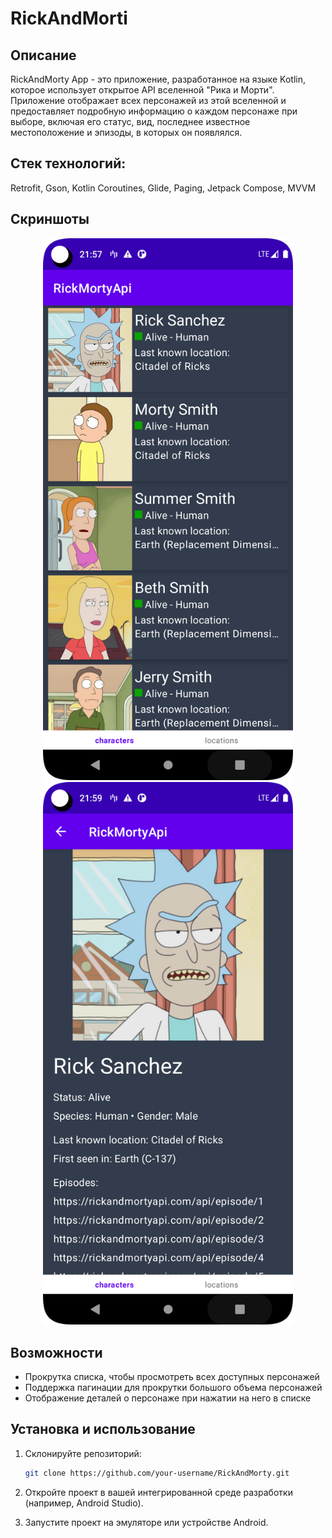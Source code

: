 # RickAndMorti

## Описание

RickAndMorty App - это приложение, разработанное на языке Kotlin, которое использует открытое API вселенной "Рика и Морти". Приложение отображает всех персонажей из этой вселенной и предоставляет подробную информацию о каждом персонаже при выборе, включая его статус, вид, последнее известное местоположение и эпизоды, в которых он появлялся.

## Стек технологий: 

Retrofit, Gson, Kotlin Coroutines, Glide, Paging, Jetpack Compose, MVVM

## Скриншоты

<div align="center">
  <img src="https://github.com/rayViSs/RickAndMorti/blob/main/app/src/main/res/drawable/list_screen.png" alt="characterListScreenshot" width="400">
  <img src="https://github.com/rayViSs/RickAndMorti/blob/main/app/src/main/res/drawable/details_screen.png" alt="characterDetailsScreenshot" width="400">
</div>

## Возможности

- Прокрутка списка, чтобы просмотреть всех доступных персонажей
- Поддержка пагинации для прокрутки большого объема персонажей
- Отображение деталей о персонаже при нажатии на него в списке

## Установка и использование

1. Склонируйте репозиторий:

   ```bash
   git clone https://github.com/your-username/RickAndMorty.git
2. Откройте проект в вашей интегрированной среде разработки (например, Android Studio).

3. Запустите проект на эмуляторе или устройстве Android.
